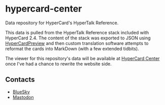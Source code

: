 # hypercard-center

Data repository for HyperCard's HyperTalk Reference.

This data is pulled from the HyperTalk Reference stack included with HyperCard 2.4. The content of the stack was exported to JSON using [HyperCardPreview](https://github.com/PierreLorenzi/HyperCardPreview) and then custom translation software attempts to reformat the cards into MarkDown (with a few extended tidbits).

The viewer for this repository's data will be available at [HyperCard Center](https://hypercard.center/) once I've had a chance to rewrite the website side.

## Contacts

* [BlueSky](https://bsky.app/profile/charkes.bsky.social)
* [Mastodon](https://mastodon.online/@charkes)
